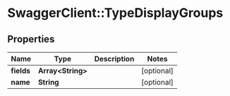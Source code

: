 # SwaggerClient::TypeDisplayGroups

## Properties
Name | Type | Description | Notes
------------ | ------------- | ------------- | -------------
**fields** | **Array&lt;String&gt;** |  | [optional] 
**name** | **String** |  | [optional] 


